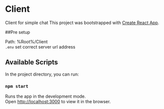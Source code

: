 # Client
Client for simple chat
This project was bootstrapped with [Create React App](https://github.com/facebook/create-react-app).

##Pre setup

Path: %Root%/Client\
`.env` set correct server url address 

## Available Scripts

In the project directory, you can run:

### `npm start`

Runs the app in the development mode.\
Open [http://localhost:3000](http://localhost:3000) to view it in the browser.
